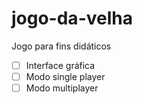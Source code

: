 # jogo-da-velha
Jogo para fins didáticos

- [ ] Interface gráfica
- [ ] Modo single player
- [ ] Modo multiplayer
